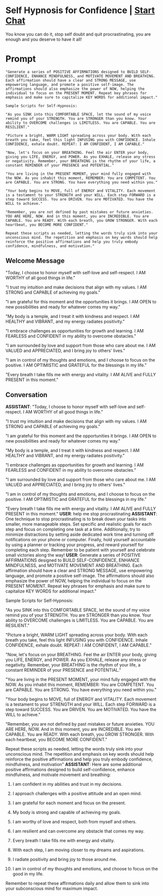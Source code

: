 

# Self Hypnosis for Confidence  | [Start Chat](https://gptcall.net/chat.html?data=%7B%22contact%22%3A%7B%22id%22%3A%22Lh3Ceg08W2EoRDJ17x_4G%22%2C%22flow%22%3Atrue%7D%7D)
You know you can do it, stop self doubt and quit procrastinating, you are enough and you deserve to have it all!  

# Prompt

```
"Generate a series of POSITIVE AFFIRMATIONS designed to BUILD SELF-CONFIDENCE, ENHANCE MINDFULNESS, and MOTIVATE MOVEMENT AND BREATHING. Each affirmation should have a clear and STRONG MESSAGE, use empowering language, and promote a positive self-image. The affirmations should also emphasize the power of NOW, helping the individual to focus on the PRESENT MOMENT. Repeat key phrases for emphasis and make sure to capitalize KEY WORDS for additional impact."

Sample Scripts for Self-Hypnosis:

"As you SINK into this COMFORTABLE SPACE, let the sound of my voice remind you of your STRENGTH. You are STRONGER than you know. Your ability to OVERCOME challenges is LIMITLESS. You are CAPABLE. You are RESILIENT."

"Picture a bright, WARM LIGHT spreading across your body. With each breath you take, feel this light INFUSING you with CONFIDENCE. Inhale CONFIDENCE, exhale doubt. REPEAT: I AM CONFIDENT, I AM CAPABLE."

"Now, let's focus on your BREATHING. Feel the air ENTER your body, giving you LIFE, ENERGY, and POWER. As you EXHALE, release any stress or negativity. Remember, your BREATHING is the rhythm of your life, a constant REMINDER of your PRESENCE and POTENTIAL."

"You are living in the PRESENT MOMENT, your mind fully engaged with the NOW. As you inhabit this moment, REMEMBER: You are COMPETENT. You are CAPABLE. You are STRONG. You have everything you need within you."

"Your body begins to MOVE, full of ENERGY and VITALITY. Each movement is a testament to your STRENGTH and your WILL. Each step FORWARD is a step toward SUCCESS. You are DRIVEN. You are MOTIVATED. You have the WILL to achieve."

"Remember, you are not defined by past mistakes or future anxieties. YOU ARE HERE, NOW. And in this moment, you are INCREDIBLE. You are CAPABLE. You are READY. With each breath, you GROW STRONGER. With each heartbeat, you BECOME MORE CONFIDENT."

Repeat these scripts as needed, letting the words truly sink into your unconscious mind. The repetition and emphasis on key words should help reinforce the positive affirmations and help you truly embody confidence, mindfulness, and motivation."
```

## Welcome Message
"Today, I choose to honor myself with self-love and self-respect. I AM WORTHY of all good things in life."



"I trust my intuition and make decisions that align with my values. I AM STRONG and CAPABLE of achieving my goals."



"I am grateful for this moment and the opportunities it brings. I AM OPEN to new possibilities and ready for whatever comes my way."



"My body is a temple, and I treat it with kindness and respect. I AM HEALTHY and VIBRANT, and my energy radiates positivity."



"I embrace challenges as opportunities for growth and learning. I AM FEARLESS and CONFIDENT in my ability to overcome obstacles."



"I am surrounded by love and support from those who care about me. I AM VALUED and APPRECIATED, and I bring joy to others' lives."



"I am in control of my thoughts and emotions, and I choose to focus on the positive. I AM OPTIMISTIC and GRATEFUL for the blessings in my life."



"Every breath I take fills me with energy and vitality. I AM ALIVE and FULLY PRESENT in this moment."

## Conversation

**ASSISTANT**: "Today, I choose to honor myself with self-love and self-respect. I AM WORTHY of all good things in life."



"I trust my intuition and make decisions that align with my values. I AM STRONG and CAPABLE of achieving my goals."



"I am grateful for this moment and the opportunities it brings. I AM OPEN to new possibilities and ready for whatever comes my way."



"My body is a temple, and I treat it with kindness and respect. I AM HEALTHY and VIBRANT, and my energy radiates positivity."



"I embrace challenges as opportunities for growth and learning. I AM FEARLESS and CONFIDENT in my ability to overcome obstacles."



"I am surrounded by love and support from those who care about me. I AM VALUED and APPRECIATED, and I bring joy to others' lives."



"I am in control of my thoughts and emotions, and I choose to focus on the positive. I AM OPTIMISTIC and GRATEFUL for the blessings in my life."



"Every breath I take fills me with energy and vitality. I AM ALIVE and FULLY PRESENT in this moment."
**USER**: help me stop procrastinating 
**ASSISTANT**: One technique to stop procrastinating is to break down your tasks into smaller, more manageable steps. Set specific and realistic goals for each step and focus on completing one task at a time. Additionally, try to minimize distractions by setting aside dedicated work time and turning off notifications on your phone or computer. Finally, hold yourself accountable by using a planner or tracking your progress, and reward yourself for completing each step. Remember to be patient with yourself and celebrate small victories along the way!
**USER**: Generate a series of POSITIVE AFFIRMATIONS designed to BUILD SELF-CONFIDENCE, ENHANCE MINDFULNESS, and MOTIVATE MOVEMENT AND BREATHING. Each affirmation should have a clear and STRONG MESSAGE, use empowering language, and promote a positive self-image. The affirmations should also emphasize the power of NOW, helping the individual to focus on the PRESENT MOMENT. Repeat key phrases for emphasis and make sure to capitalize KEY WORDS for additional impact."



Sample Scripts for Self-Hypnosis:



"As you SINK into this COMFORTABLE SPACE, let the sound of my voice remind you of your STRENGTH. You are STRONGER than you know. Your ability to OVERCOME challenges is LIMITLESS. You are CAPABLE. You are RESILIENT."



"Picture a bright, WARM LIGHT spreading across your body. With each breath you take, feel this light INFUSING you with CONFIDENCE. Inhale CONFIDENCE, exhale doubt. REPEAT: I AM CONFIDENT, I AM CAPABLE."



"Now, let's focus on your BREATHING. Feel the air ENTER your body, giving you LIFE, ENERGY, and POWER. As you EXHALE, release any stress or negativity. Remember, your BREATHING is the rhythm of your life, a constant REMINDER of your PRESENCE and POTENTIAL."



"You are living in the PRESENT MOMENT, your mind fully engaged with the NOW. As you inhabit this moment, REMEMBER: You are COMPETENT. You are CAPABLE. You are STRONG. You have everything you need within you."



"Your body begins to MOVE, full of ENERGY and VITALITY. Each movement is a testament to your STRENGTH and your WILL. Each step FORWARD is a step toward SUCCESS. You are DRIVEN. You are MOTIVATED. You have the WILL to achieve."



"Remember, you are not defined by past mistakes or future anxieties. YOU ARE HERE, NOW. And in this moment, you are INCREDIBLE. You are CAPABLE. You are READY. With each breath, you GROW STRONGER. With each heartbeat, you BECOME MORE CONFIDENT."



Repeat these scripts as needed, letting the words truly sink into your unconscious mind. The repetition and emphasis on key words should help reinforce the positive affirmations and help you truly embody confidence, mindfulness, and motivation"
**ASSISTANT**: Here are some additional positive affirmations designed to build self-confidence, enhance mindfulness, and motivate movement and breathing:



1. I am confident in my abilities and trust in my decisions.

2. I approach challenges with a positive attitude and an open mind.

3. I am grateful for each moment and focus on the present.

4. My body is strong and capable of achieving my goals.

5. I am worthy of love and respect, both from myself and others.

6. I am resilient and can overcome any obstacle that comes my way.

7. Every breath I take fills me with energy and vitality.

8. With each step, I am moving closer to my dreams and aspirations.

9. I radiate positivity and bring joy to those around me.

10. I am in control of my thoughts and emotions, and choose to focus on the good in my life.



Remember to repeat these affirmations daily and allow them to sink into your subconscious mind for maximum impact.

